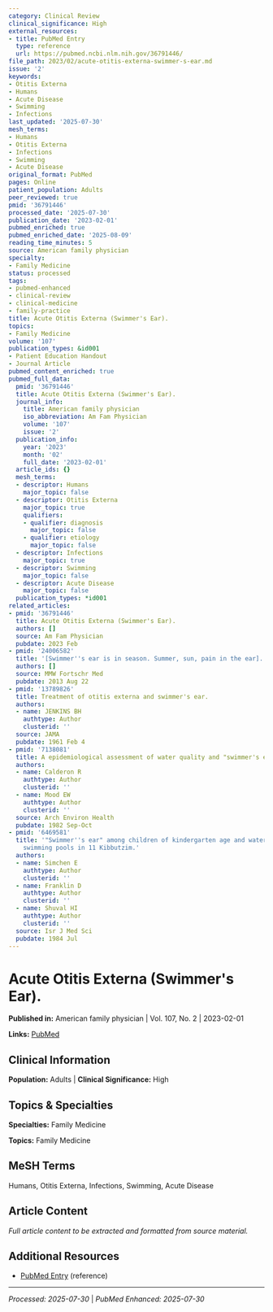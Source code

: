```yaml
---
category: Clinical Review
clinical_significance: High
external_resources:
- title: PubMed Entry
  type: reference
  url: https://pubmed.ncbi.nlm.nih.gov/36791446/
file_path: 2023/02/acute-otitis-externa-swimmer-s-ear.md
issue: '2'
keywords:
- Otitis Externa
- Humans
- Acute Disease
- Swimming
- Infections
last_updated: '2025-07-30'
mesh_terms:
- Humans
- Otitis Externa
- Infections
- Swimming
- Acute Disease
original_format: PubMed
pages: Online
patient_population: Adults
peer_reviewed: true
pmid: '36791446'
processed_date: '2025-07-30'
publication_date: '2023-02-01'
pubmed_enriched: true
pubmed_enriched_date: '2025-08-09'
reading_time_minutes: 5
source: American family physician
specialty:
- Family Medicine
status: processed
tags:
- pubmed-enhanced
- clinical-review
- clinical-medicine
- family-practice
title: Acute Otitis Externa (Swimmer's Ear).
topics:
- Family Medicine
volume: '107'
publication_types: &id001
- Patient Education Handout
- Journal Article
pubmed_content_enriched: true
pubmed_full_data:
  pmid: '36791446'
  title: Acute Otitis Externa (Swimmer's Ear).
  journal_info:
    title: American family physician
    iso_abbreviation: Am Fam Physician
    volume: '107'
    issue: '2'
  publication_info:
    year: '2023'
    month: '02'
    full_date: '2023-02-01'
  article_ids: {}
  mesh_terms:
  - descriptor: Humans
    major_topic: false
  - descriptor: Otitis Externa
    major_topic: true
    qualifiers:
    - qualifier: diagnosis
      major_topic: false
    - qualifier: etiology
      major_topic: false
  - descriptor: Infections
    major_topic: true
  - descriptor: Swimming
    major_topic: false
  - descriptor: Acute Disease
    major_topic: false
  publication_types: *id001
related_articles:
- pmid: '36791446'
  title: Acute Otitis Externa (Swimmer's Ear).
  authors: []
  source: Am Fam Physician
  pubdate: 2023 Feb
- pmid: '24006582'
  title: '[Swimmer''s ear is in season. Summer, sun, pain in the ear].'
  authors: []
  source: MMW Fortschr Med
  pubdate: 2013 Aug 22
- pmid: '13789826'
  title: Treatment of otitis externa and swimmer's ear.
  authors:
  - name: JENKINS BH
    authtype: Author
    clusterid: ''
  source: JAMA
  pubdate: 1961 Feb 4
- pmid: '7138081'
  title: A epidemiological assessment of water quality and "swimmer's ear".
  authors:
  - name: Calderon R
    authtype: Author
    clusterid: ''
  - name: Mood EW
    authtype: Author
    clusterid: ''
  source: Arch Environ Health
  pubdate: 1982 Sep-Oct
- pmid: '6469581'
  title: '"Swimmer''s ear" among children of kindergarten age and water quality of
    swimming pools in 11 Kibbutzim.'
  authors:
  - name: Simchen E
    authtype: Author
    clusterid: ''
  - name: Franklin D
    authtype: Author
    clusterid: ''
  - name: Shuval HI
    authtype: Author
    clusterid: ''
  source: Isr J Med Sci
  pubdate: 1984 Jul
---
```


# Acute Otitis Externa (Swimmer's Ear).

**Published in:** American family physician | Vol. 107, No. 2 | 2023-02-01

**Links:** [PubMed](https://pubmed.ncbi.nlm.nih.gov/36791446/)

## Clinical Information

**Population:** Adults | **Clinical Significance:** High

## Topics & Specialties

**Specialties:** Family Medicine

**Topics:** Family Medicine

## MeSH Terms

Humans, Otitis Externa, Infections, Swimming, Acute Disease

## Article Content

*Full article content to be extracted and formatted from source material.*

## Additional Resources

- [PubMed Entry](https://pubmed.ncbi.nlm.nih.gov/36791446/) (reference)

---

*Processed: 2025-07-30* | *PubMed Enhanced: 2025-07-30*
